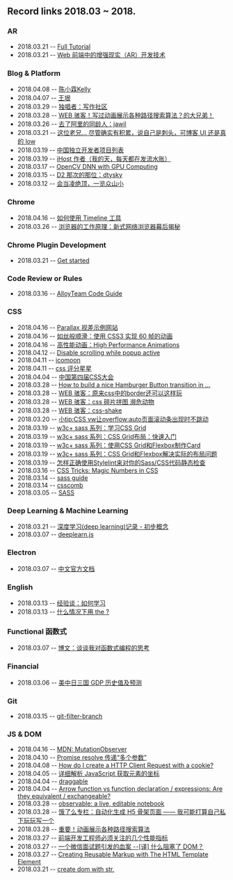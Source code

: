 ## Record links 2018.03 ~ 2018.


### AR

* 2018.03.21 -- [Full Tutorial](https://marmelab.com/blog/2017/06/19/augmented-reality-html5.html)
* 2018.03.21 -- [Web 前端中的增强现实（AR）开发技术](http://mp.weixin.qq.com/s/GgW2_na0xrRD0Ry86fvPrw)


### Blog & Platform

* 2018.04.08 -- [陈小霖Kelly](https://www.jianshu.com/u/674f1a626944)
* 2018.04.07 -- [王垠](http://www.yinwang.org/)
* 2018.03.29 -- [独唱者：写作社区](https://www.dutype.com/)
* 2018.03.28 -- [WEB 骇客！写过动画展示各种路径搜索算法？的大兄弟！](http://know.webhek.com/)
* 2018.03.26 -- [去了阿里的同龄人：jawil](https://github.com/jawil/blog/issues)
* 2018.03.21 -- [这位老兄... 尽管确实有积累，说自己是刺头，可博客 UI 还是真的 low](http://www.zhangxinxu.com/life/2018/03/record-some-mind/)
* 2018.03.19 -- [中国独立开发者项目列表](https://github.com/1c7/chinese-independent-developer)
* 2018.03.19 -- [iHost 作者（我的天，每天都在发流水账）](https://atjason.com/)
* 2018.03.17 -- [OpenCV DNN with GPU Computing](https://xinlake.github.io/)
* 2018.03.15 -- [D2 那次的那位：dtysky](http://dtysky.moe/category/Create)
* 2018.03.12 -- [会当凌绝顶，一览众山小](https://jiajunhuang.com/)


### Chrome

* 2018.04.16 -- [如何使用 Timeline 工具](https://developers.google.com/web/tools/chrome-devtools/evaluate-performance/timeline-tool?hl=zh-cn)
* 2018.03.26 -- [浏览器的工作原理：新式网络浏览器幕后揭秘](https://www.html5rocks.com/zh/tutorials/internals/howbrowserswork/)


### Chrome Plugin Development

* 2018.03.21 -- [Get started](https://developer.chrome.com/extensions/getstarted)


### Code Review or Rules

* 2018.03.16 -- [AlloyTeam Code Guide](http://alloyteam.github.io/CodeGuide/#css-declaration-order)


### CSS

* 2018.04.16 -- [Parallax 视差示例网站](http://www.bbc.com/news/entertainment-arts-20026367)
* 2018.04.16 -- [如丝般顺滑：使用 CSS3 实现 60 帧的动画](https://www.zcfy.cc/article/smooth-as-butter-achieving-60-fps-animations-with-css3-1054.html)
* 2018.04.16 -- [高性能动画：High Performance Animations](https://www.html5rocks.com/zh/tutorials/speed/high-performance-animations/)
* 2018.04.12 -- [Disable scrolling while popup active](https://stackoverflow.com/questions/19701289/disable-scrolling-while-popup-active)
* 2018.04.11 -- [icomoon](https://icomoon.io/)
* 2018.04.11 -- [css 评分星星](https://www.bilibili.com/bangumi/media/md8812/?spm_id_from=666.10.bangumi_media.1#short)
* 2018.04.04 -- [中国第四届CSS大会](https://yuque.com/cssconf/4th)
* 2018.03.28 -- [How to build a nice Hamburger Button transition in ...](http://robb.is/working-on/a-hamburger-button-transition)
* 2018.03.28 -- [WEB 骇客：原来css中的border还可以这样玩](http://www.webhek.com/post/play-with-css-border.html)
* 2018.03.28 -- [WEB 骇客：css 碎片拼图 濒危动物](http://www.webhek.com/post/species-in-pieces.html)
* 2018.03.28 -- [WEB 骇客：css-shake](http://www.webhek.com/post/css-shake.html)
* 2018.03.20 -- [小tip:CSS vw让overflow:auto页面滚动条出现时不跳动](http://www.zhangxinxu.com/wordpress/2015/01/css-page-scrollbar-toggle-center-no-jumping/)
* 2018.03.19 -- [w3c+ sass 系列：学习CSS Grid](https://www.w3cplus.com/css/learncssgrid.html)
* 2018.03.19 -- [w3c+ sass 系列：CSS Grid布局：快速入门](https://www.w3cplus.com/css3/css-grid-layout-quick-start-guide.html)
* 2018.03.19 -- [w3c+ sass 系列：使用CSS Grid和Flexbox制作Card](https://www.w3cplus.com/css3/solving-problems-with-css-grid-and-flexbox-the-card-ui.html)
* 2018.03.19 -- [w3c+ sass 系列：CSS Grid和Flexbox解决实际的布局问题](https://www.w3cplus.com/css3/css-grid-flexbox-solving-real-world-problems.html)
* 2018.03.19 -- [怎样正确使用Stylelint来对你的Sass/CSS代码静态检查](http://www.zcfy.cc/article/how-to-lint-your-sass-css-properly-with-stylelint-mdash-creative-nightly-1160.html)
* 2018.03.16 -- [CSS Tricks: Magic Numbers in CSS](https://css-tricks.com/magic-numbers-in-css/)
* 2018.03.14 -- [sass guide](https://sass-guidelin.es/zh/)
* 2018.03.14 -- [csscomb](http://csscomb.com/)
* 2018.03.05 -- [SASS](http://www.css88.com/doc/sass/)


### Deep Learning & Machine Learning

* 2018.03.21 -- [深度学习(deep learning)记录 - 初步概念](https://zacard.net/2018/01/12/deeplearning-1/)
* 2018.03.07 -- [deeplearn.js](https://deeplearnjs.org/)


### Electron

* 2018.03.07 -- [中文官方文档](https://electronjs.org/docs/tutorial/quick-start)


### English

* 2018.03.13 -- [经验谈：如何学习](https://github.com/byoungd/English-level-up-tips-for-Chinese)
* 2018.03.13 -- [什么情况下用 the ?](https://www.zybang.com/question/68326efce38a7ec44e02e8ebd831185b.html)


### Functional 函数式

* 2018.03.07 -- [博文：谈谈我对函数式编程的思考](https://github.com/berwin/Blog/issues/15)


### Financial

* 2018.03.06 -- [美中日三国 GDP 历史值及预测](http://www.8pu.com/)


### Git

* 2018.03.15 -- [git-filter-branch](https://git-scm.com/docs/git-filter-branch)


### JS & DOM

* 2018.04.16 -- [MDN: MutationObserver](https://developer.mozilla.org/zh-CN/docs/Web/API/MutationObserver)
* 2018.04.10 -- [Promise resolve 传递“多个参数”](https://segmentfault.com/q/1010000012800392)
* 2018.04.08 -- [How do I create a HTTP Client Request with a cookie?](https://stackoverflow.com/questions/4579757/how-do-i-create-a-http-client-request-with-a-cookie)
* 2018.04.05 -- [详细解析 JavaScript 获取元素的坐标](https://www.cnblogs.com/dong-xu/p/7150715.html?utm_source=tuicool&utm_medium=referral)
* 2018.04.04 -- [draggable](https://github.com/Shopify/draggable)
* 2018.04.04 -- [Arrow function vs function declaration / expressions: Are they equivalent / exchangeable?](https://stackoverflow.com/questions/34361379/arrow-function-vs-function-declaration-expressions-are-they-equivalent-exch)
* 2018.03.28 -- [observable: a live, editable notebook](https://beta.observablehq.com/@mbostock/five-minute-introduction)
* 2018.03.28 -- [饿了么专栏：自动化生成 H5 骨架页面 —— 我可能打算自己私下玩玩写一个](https://zhuanlan.zhihu.com/p/34702561)
* 2018.03.28 -- [重要！动画展示各种路径搜索算法](http://www.webhek.com/post/pathfinding.html)
* 2018.03.27 -- [前端开发工程师必须关注的几个性能指标](https://juejin.im/entry/59f6a59cf265da432e5b48e6)
* 2018.03.27 -- [一个微信面试题引发的血案 --[译] 什么阻塞了 DOM？](https://juejin.im/post/587f4afb61ff4b00651b3c18)
* 2018.03.27 -- [Creating Reusable Markup with The HTML Template Element](http://blog.teamtreehouse.com/creating-reusable-markup-with-the-html-template-element)
* 2018.03.21 -- [create dom with str, <template>](https://stackoverflow.com/questions/494143/creating-a-new-dom-element-from-an-html-string-using-built-in-dom-methods-or-pro)
* 2018.03.20 -- [How to disable scrolling temporarily?](https://stackoverflow.com/questions/4770025/how-to-disable-scrolling-temporarily)


### Linux

* 2018.04.03 -- [有争议的阮一峰的定时器 2333：Systemd VS crontab](http://www.ruanyifeng.com/blog/2018/03/systemd-timer.html)
* 2018.04.02 -- [ps aux指令詳解](https://blog.csdn.net/hanner_cheung/article/details/6081440)
* 2018.03.08 -- [linux中强大且常用命令：find、grep](https://www.cnblogs.com/skynet/archive/2010/12/25/1916873.html)


### 心得体会

* 2018.04.16 -- [测试插件时看到的，看得出作者也是个明白人：什么什么学生思维](https://www.zhihu.com/question/41365485/answer/362595031)
* 2018.04.16 -- [叶小钗：小公司的一年，一起看看小公司的前端可以怎么做](http://www.cnblogs.com/yexiaochai/p/6232328.html)


### Others

* 2018.04.20 -- [日语入门解惑](https://zhuanlan.zhihu.com/p/26929508)
* 2018.04.20 -- [日语入门解惑](https://zhidao.baidu.com/question/85761219.html?qbl=relate_question_1&word=%C8%D5%D3%EF%20ka%20ga)
* 2018.04.20 -- [日语入门解惑](http://tieba.baidu.com/f?kz=570346960)
* 2018.04.20 -- [人口老龄化会毁灭中国经济吗？](https://www.zhihu.com/question/30154413)
* 2018.04.20 -- [那些经典的表情图中，里面的脸和外面的轮廓原型都是谁？](https://www.zhihu.com/question/33188712)
* 2018.04.18 -- [Eric Steven Raymond, Thyrsus Enterprises: 如何成为一个黑客](http://translations.readthedocs.io/en/latest/hacker_howto.html#id20)
* 2018.04.18 -- [StoDevX/humke-4d-geometry](https://github.com/StoDevX/humke-4d-geometry)
* 2018.04.13 -- [央视红与黑](http://tv.cntv.cn/video/C12674/7827386ddaf04e0e96af6dbca461fa8d)
* 2018.04.13 -- [wiki: The Red and The Black](https://zh.wikipedia.org/wiki/%E7%B4%85%E8%88%87%E9%BB%91)
* 2018.04.11 -- [房价狗：一个统计房价变动的网站，有空正好可以看看](http://www.fangjiagou.com/)
* 2018.04.08 -- [陈小霖Kelly：Vim党的Sublime Text/Atom/Visual Studio Code的抉择](https://www.jianshu.com/p/4d2a01c84d85)
* 2018.04.05 -- [南方周末：地王“装睡”](http://mp.weixin.qq.com/s/_ox0LCpCB3waNyV11yukhQ)
* 2018.04.04 -- [《乌拉尔的花楸树》与乌拉尔民间合唱团](http://blog.sina.com.cn/s/blog_ad13c77c01019tmi.html)
* 2018.03.30 -- [90后生猛上位，bilibili得“通关密码”上市，看不懂，就出局 —— 情怀支持不了太久，都搞盈利，把用户当现金奶牛](https://baijia.baidu.com/s?id=1596230355942395728)
* 2018.03.28 -- [脑力劳动者如何正确的休息 —— 我又不用管这是不是抄来的，内容好就行](https://zhuanlan.zhihu.com/p/20900822)
* 2018.03.27 -- [从软件工程角度看大前端技术栈](http://gitbook.cn/books/596760dc118fa209584fd395/index.html)
* 2018.03.24 -- [和中国版不同，《浪矢解忧杂货店》突出了原著中的日本生死观](http://news.sina.com.cn/o/2018-02-09/doc-ifyrkrva6152306.shtml)
* 2018.03.20 -- [wiki: 斯蒂芬·茨威格、Affair of the Diamond Necklace、法国大革命]()
* 2018.03.20 -- [孔乙己的“四样写法”说的不是茴香豆的“茴”，而是来回的“回”](http://blog.sina.com.cn/s/blog_63af05000102vjfw.html?tj=1)
* 2018.03.20 -- [国外模版 UI 售卖网站的其中一项](https://genesisui.com/demo/?template=prime&version=1.8.14&framework=bootstrap4-angular5)
* 2018.03.19 -- [湾区论坛](https://wanqu.io/)
* 2018.03.15 -- [2017年居民收入和消费支出情况的](http://www.stats.gov.cn/tjsj/zxfb/201801/t20180118_1574931.html)
* 2018.03.15 -- [知乎：中国大通货膨胀时代是要来临了吗？有哪些标志？](https://www.zhihu.com/question/20438828)
* 2018.03.15 -- [看看 2005 年那时的人们是怎样看待房价的](http://bbs.tianya.cn/post-house-3003-1.shtml)
* 2018.03.13 -- [中国程序员容易发音错误的单词](https://github.com/shimohq/chinese-programmer-wrong-pronunciation)
* 2018.03.13 -- [awesome-developer-streams](https://github.com/bnb/awesome-developer-streams)
* 2018.03.12 -- [Sublime 转 Vim 模式](http://www.cnblogs.com/zuike/p/4402022.html)
* 2018.03.08 -- [我是一直觉得，最近越来越多的观念被普及，然而事实规律呢，按理说又不会大变](http://www.sohu.com/a/222269490_165453)
* 2018.03.08 -- [666 神童集中营：少年班](https://zh.wikipedia.org/wiki/%E5%B0%91%E5%B9%B4%E7%8F%AD)
* 2018.03.08 -- [DARLING in the FRANXX](https://anime1.me/4088)


### React

* 2018.03.15 -- [你真了解 React 吗？](http://qingbob.com/understand-react-01/)


### Read

* 2018.04.21 -- [二十几岁生活的地方很重要——搞得我都想学完法语去巴黎生活了](https://zhuanlan.zhihu.com/p/23981522)
* 2018.04.19 -- [为什么人们如此热衷于做规划？](http://wufazhuce.com/question/2067)
* 2018.04.19 -- [总是喜欢考验伴侣的人，心里都在想些什么？](http://wufazhuce.com/question/2068)
* 2018.04.19 -- [如何保护自己远离杠精？](http://wufazhuce.com/question/2066)
* 2018.04.19 -- [为什么一昧讨好反而不讨人喜欢？](http://wufazhuce.com/question/2071)
* 2018.04.18 -- [【动漫杂谈】什么才是有深度的动漫作品？](https://zhuanlan.zhihu.com/p/21829397)
* 2018.04.11 -- [白岩松：道德经是我的生命之书](http://mp.weixin.qq.com/s/G92M4smtAdw9c3vOUCx-ZQ)
* 2018.04.11 -- [中国语文备课参考：阿城文选](http://www.yuyingchao.com/beike/html_jingdian/huaren_22/536556.html)
* 2018.04.09 -- [大龄剩女套路深，能远离尽量远离](http://bbs.tianya.cn/post-5189-55467-1.shtml)
* 2018.04.09 -- [到底谁是恶人？《暴裂无声》中的人性困局](http://mp.weixin.qq.com/s/kt6gWeclJkjpo0e2xyMN6Q)
* 2018.04.08 -- [沈阳回应三高校声明：师德定性靠什么？ 高岩母亲不满北大当年处分决定：从未接到正式通知](http://mp.weixin.qq.com/s/R469mNlLMRnrnWjF57muGQ)
* 2018.04.07 -- [现在的男生为什么不追女生？](https://www.zhihu.com/question/58896903/answer/338282018)
* 2018.04.07 -- [从所谓三动漫为何火到评价金木式人物：你是从什么时候开始厌倦做一个老好人的？](https://www.zhihu.com/question/27480779/answer/42321920)
* 2018.04.03 -- [德国下水道让青岛不淹水，是真的吗？—— 回过头再来看](http://view.news.qq.com/original/legacyintouch/d653.html)
* 2018.04.03 -- [lifesinger：善良比聪明重要 #227](https://github.com/lifesinger/blog/issues/227)
* 2018.04.03 -- [lifesinger 就是玉伯：阿里前端的困局与突围 #141](https://github.com/lifesinger/blog/issues/141)
* 2018.04.02 -- [全世界我只认识你](https://www.dutype.com/t/topic/419)
* 2018.04.02 -- [五万块钱买来的备胎](https://www.dutype.com/t/topic/408)
* 2018.04.02 -- [在三和玩游戏的人们](https://www.dutype.com/t/topic/1023)
* 2018.04.02 -- [刘庆邦：阅读的用处](http://www.china.com.cn/chinese/RS/488636.htm)
* 2018.04.01 -- [在梦中流浪的老姑娘](https://www.dutype.com/t/topic/1129)
* 2018.03.30 -- [一个台湾人看上海交大](http://page.renren.com/601048197/channel-noteshow-920240697)
* 2018.03.29 -- [和恋人睡觉应该采取哪种姿势？](https://www.dutype.com/t/topic/34)
* 2018.03.29 -- [一个老实人的世态炎凉](https://www.dutype.com/t/topic/30)
* 2018.03.29 -- [一个程序员和他的保洁阿姨](https://www.dutype.com/t/topic/253)
* 2018.03.11 -- [梦远书城：源氏物语 －－ 紫式部（丰子恺译）](http://www.my285.com/wgwx/cpxs/yswy/index.htm)
* 2018.03.11 -- [乔治孙：中国永远出不了大卫·莱特曼](http://cul.qq.com/a/20150520/020765.htm)
* 2018.03.06 -- [梦远书城：红与黑](http://www.my285.com/wgwx/zpj/std/hyh/078.htm)
* 2018.03.06 -- [百度阅读：红与黑](https://yd.baidu.com/view/fc2e6312852458fb760b5652?cn=10-160,11-38&pn=3)


### Spider

* 2018.03.12 -- [🐔的博客以及爬教务处](https://blog.scnace.me/%E4%B8%80%E6%AC%A1%E7%88%AC%E6%96%B9%E6%AD%A3%E6%95%99%E5%8A%A1%E5%A4%84%E7%9A%84%E6%88%90%E5%8A%9F%E5%AE%9E%E8%B7%B5/)
* 2018.03.12 -- [写了一个方正教务系统的爬虫，踩了一些坑。](https://www.v2ex.com/t/437081#reply58)
* 2018.03.12 -- [新浪微博模拟登录](https://pydata.me/2017/12/15/%E6%96%B0%E6%B5%AA%E5%BE%AE%E5%8D%9A%E6%A8%A1%E6%8B%9F%E7%99%BB%E5%BD%95/)


### Sublime

* 2018.04.04 -- [right delete](https://stackoverflow.com/questions/45554163/sublime-text-3-on-osx-right-delete)
* 2018.04.03 -- [sublime-macro](https://stackoverflow.com/questions/41825142/how-to-make-sublime-text-3-to-move-the-cursor-to-the-next-line-after-ctrl-co)


### SVG

* 2018.03.28 -- [WEB 骇客：用SVG给Checkbox和Radio添加动画效果](http://www.webhek.com/post/animated-checkboxes-and-radio-buttons-with-svg.html)


### System

* 2018.03.08 -- [High CPU Utilization of Hyperkit in Mac #1759](https://github.com/docker/for-mac/issues/1759)
* 2018.03.08 -- [what-is-the-powerd-process-and-why-is-it-running-on-my-mac](https://www.howtogeek.com/326965/what-is-the-powerd-process-and-why-is-it-running-on-my-mac/)


### TypeScript TS

* 2018.03.07 -- [TypeScript 中文手册](https://typescript.bootcss.com/basic-types.html)


### Video Study

* 2018.03.13 -- [那王德福说有种看美剧的感觉，还有什么编辑器操作等 -- 优达：前端工程师](https://classroom.udacity.com/nanodegrees/nd001-cn-preview/parts/dd73b171-dd5e-40ef-91a9-82cc447e8df0/modules/25e97106-d269-4ff9-927c-15d030b70237/lessons/b77b0363-d9f8-47b9-a153-d82c33c08f58/concepts/31d9aba4-8ba3-48e3-a8e8-8c4209087447)


### Emacs

* 2018.04.10 -- [陈斌](http://blog.binchen.org/)
* 2018.04.10 -- [从零开始——Emacs 安装配置使用教程2015 - 简书](https://www.jianshu.com/p/b4cf683c25f3)


### Vim

* 2018.03.30 -- [Vim documentation: tips](http://vimdoc.sourceforge.net/htmldoc/tips.html)
* 2018.03.15 -- [scheme nova](https://trevordmiller.com/projects/nova)
* 2018.03.15 -- [Can I see your terminal](https://dev.to/itsjzt/can-i-see-your-terminal--62e)
* 2018.03.14 -- [fix: automatically quit vim if NERDTree is last and only buffer](https://github.com/scrooloose/nerdtree/issues/21)
* 2018.03.16 -- [How do I insert text at beginning of a multi-line selection in vi/Vim?](https://stackoverflow.com/questions/253380/how-do-i-insert-text-at-beginning-of-a-multi-line-selection-in-vi-vim)
* 2018.03.13 -- [关于 mac vim的 alt 键无法正常映射](http://www.cnblogs.com/yanyichao/p/4026626.html)
* 2018.03.12 -- [Vim .swp and .swo and .swn files](http://ttm.github.io/research/2017/11/02/vim-swp-swo.html)
* 2018.03.12 -- [How to toggle comments with ctrl+/? [duplicate]](https://vi.stackexchange.com/questions/8128/how-to-toggle-comments-with-ctrl)
* 2018.03.11 -- [缩进总结](http://blog.csdn.net/jobschen/article/details/52328394)
* 2018.03.11 -- [窗口分割：linux-vim split:vim编辑器的窗口分割](http://blog.csdn.net/gexiaobaoHelloWorld/article/details/7783427)
* 2018.03.11 -- [再谈vim中多窗口的编辑 ctrl+w+H窗口位置最大化和互换等操作](https://www.cnblogs.com/bkylee/p/6120060.html)
* 2018.03.11 -- [hi: 选中后高亮设置](http://www.jb51.net/LINUXjishu/37899.html & http://blog.sina.com.cn/s/blog_60a38c850101lp3u.html)
* 2018.03.11 -- [Insert 模式下 backspace 问题的解决办法](http://blog.csdn.net/zxy987872674/article/details/64124959)
* 2018.03.11 -- [哇，太那个了：vim-show-the-index-of-tabs-in-the-tabline](https://superuser.com/questions/331272/vim-show-the-index-of-tabs-in-the-tabline)
* 2018.03.10 -- [What's the difference between :update and :w in Vim?](https://stackoverflow.com/questions/3092911/whats-the-difference-between-update-and-w-in-vim)
* 2018.03.09 -- [[Vim]vim的几种模式和按键映射](https://haoxiang.org/2011/09/vim-modes-and-mappin/)
* 2018.03.12 -- [成熟的配置：k-vim](https://github.com/wklken/k-vim)
* 2018.03.09 -- [成熟的配置：maximum-awesome](https://github.com/square/maximum-awesome/blob/master/vimrc)
* 2018.03.08 -- [Step0001: 参考其配置熟悉常用插件](https://www.youtube.com/watch?v=zF9EcpYb1KE)
* ---- 以下为操作
* 2018.03.14 -- [How to enable and use code folding in Vim?](https://unix.stackexchange.com/questions/141097/how-to-enable-and-use-code-folding-in-vim)
* 2018.03.13 -- [Vim clear last search highlighting](https://stackoverflow.com/questions/657447/vim-clear-last-search-highlighting)
* 2018.03.14 -- [Vim Tips Wiki: Folding](http://vim.wikia.com/wiki/Folding)
* 2018.03.13 -- [Vim Tips Wiki: Moving lines up or down](http://vim.wikia.com/wiki/Moving_lines_up_or_down)
* ---- 以下为插件
* 2018.03.12 -- [emmet-vim](https://github.com/mattn/emmet-vim/blob/master/doc/emmet.txt)
* 2018.03.12 -- [Comment 注释：vim-commentary](https://github.com/tpope/vim-commentary)
* 2018.03.09 -- [vim-javascript](https://github.com/pangloss/vim-javascript)
* 2018.03.09 -- [vim-jsx](https://github.com/mxw/vim-jsx)
* 2018.03.09 -- [vim-gitgutter](https://github.com/airblade/vim-gitgutter)
* 2018.03.09 -- [git: vim-fugitive](https://github.com/tpope/vim-fugitive)
* 2018.03.09 -- [*yajs.vim](https://github.com/othree/yajs.vim)
* 2018.03.09 -- [vim-javascript-syntax](https://github.com/jelera/vim-javascript-syntax)
* 2018.03.09 -- [*vim-jinja](https://github.com/mitsuhiko/vim-jinja)
* 2018.03.09 -- [vim-easymotion](https://github.com/easymotion/vim-easymotion)
* 2018.03.08 -- [vim-airline & vim-airline-themes](https://github.com/vim-airline/vim-airline)


### cVim

* 2018.04.12 -- [mappings](chrome-extension://ihlenndgcmojhcghmfjfneahoeklbjjh/pages/mappings.html)
* 2018.04.12 -- [cVim 安利](https://blog.csdn.net/hk2291976/article/details/51280816)


### Web 组件、模块

* 2018.04.21 -- [randomColor](https://github.com/davidmerfield/randomColor)
* 2018.04.21 -- [qrcode](https://github.com/davidshimjs/qrcodejs/)
* 2018.04.21 -- [CORS](https://yq.aliyun.com/articles/69313)
* 2018.04.21 -- [前端开发者指南 2018](https://github.com/xitu/front-end-handbook-2018)
* 2018.03.16 -- [基于 Canvas 实现的模拟重力系统]( canvas-gravity-simulation)
* 2018.03.16 -- [基于 Canvas 的图片打点定位工具](http://oodzchen.github.io/lab/canvas-tool/)
* 2018.03.16 -- [draggable](https://github.com/oodzchen/draggable.js)
* 2018.03.16 -- [macros](https://marketplace.visualstudio.com/items?itemName=geddski.macros)
* 2018.03.16 -- [macros](https://marketplace.visualstudio.com/items?itemName=geddski.macros#review-details)


### 外设 & 工具

* 2018.04.18 -- [搜书：鸠摩搜索](https://www.jiumodiary.com/)
* 2018.04.12 -- [HHKB 纯小白入坑指南](http://yannisxu.farbox.com/post/hhkb-chun-xiao-bai-ru-keng-zhi-nan?utm_source=tuicool)
* 2018.04.12 -- [HHKB拿到手的第一步：配置](https://www.lanvsblue.top/2016/06/29/hhkb/)
* 2018.04.11 -- [Keyboard Maestro 入门指南](https://sspai.com/post/36442)
* 2018.04.10 -- [[外设] 极客教徒の野望，HHKB Pro2 Type-S入坑体验(顺带还有 Emacs 链接)](https://www.jianshu.com/p/70a961be5185)
* 2018.04.05 -- [[外设] 还在纠结Mac版键盘？试试KeyRemap4MacBook吧！](https://www.chiphell.com/thread-678136-1-1.html)